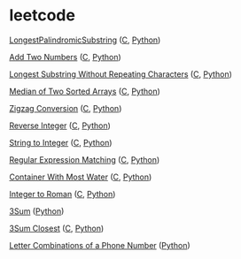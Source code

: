 # leetcode

[LongestPalindromicSubstring](https://leetcode.com/problems/longest-palindromic-substring/) ([C](https://github.com/shadowquark/leetcode/blob/master/LongestPalindromicSubstring.c), [Python](https://github.com/shadowquark/leetcode/blob/master/LongestPalindromicSubstring.py))

[Add Two Numbers](https://leetcode.com/problems/add-two-numbers/) ([C](https://github.com/shadowquark/leetcode/blob/master/AddTwoNumbers.c), [Python](https://github.com/shadowquark/leetcode/blob/master/AddTwoNumbers.py))

[Longest Substring Without Repeating Characters](https://leetcode.com/problems/longest-substring-without-repeating-characters/) ([C](https://github.com/shadowquark/leetcode/blob/master/LongestSubstringWithoutRepeatingCharacters.c), [Python](https://github.com/shadowquark/leetcode/blob/master/LongestSubstringWithoutRepeatingCharacters.py))

[Median of Two Sorted Arrays](https://leetcode.com/problems/median-of-two-sorted-arrays/) ([C](https://github.com/shadowquark/leetcode/blob/master/MedianofTwoSortedArrays.c), [Python](https://github.com/shadowquark/leetcode/blob/master/MedianofTwoSortedArrays.py))

[Zigzag Conversion](https://leetcode.com/problems/zigzag-conversion/) ([C](https://github.com/shadowquark/leetcode/blob/master/ZigzagConversionFast.c), [Python](https://github.com/shadowquark/leetcode/blob/master/ZigzagConversion.py))

[Reverse Integer](https://leetcode.com/problems/reverse-integer/) ([C](https://github.com/shadowquark/leetcode/blob/master/ReverseInteger.c), [Python](https://github.com/shadowquark/leetcode/blob/master/ReverseInteger.py))

[String to Integer](https://leetcode.com/problems/string-to-integer-atoi/) ([C](https://github.com/shadowquark/leetcode/blob/master/StringtoInteger.c), [Python](https://github.com/shadowquark/leetcode/blob/master/StringtoInteger.py))

[Regular Expression Matching](https://leetcode.com/problems/regular-expression-matching) ([C](https://github.com/shadowquark/leetcode/blob/master/RegularExpressionMatching.c), [Python](https://github.com/shadowquark/leetcode/blob/master/RegularExpressionMatching.py))

[Container With Most Water](https://leetcode.com/problems/container-with-most-water/) ([C](https://github.com/shadowquark/leetcode/blob/master/ContainerWithMostWater.c), [Python](https://github.com/shadowquark/leetcode/blob/master/ContainerWithMostWater.py))

[Integer to Roman](https://leetcode.com/problems/integer-to-roman/) ([C](https://github.com/shadowquark/leetcode/blob/master/IntegertoRoman.c), [Python](https://github.com/shadowquark/leetcode/blob/master/IntegertoRoman.py))

[3Sum](https://leetcode.com/problems/3sum/) ([Python](https://github.com/shadowquark/leetcode/blob/master/3Sum.py))

[3Sum Closest](https://leetcode.com/problems/3sum-closest) ([C](https://github.com/shadowquark/leetcode/blob/master/3SumClosest.c), [Python](https://github.com/shadowquark/leetcode/blob/master/3SumClosest.py))

[Letter Combinations of a Phone Number](https://leetcode.com/problems/letter-combinations-of-a-phone-number/) ([Python](https://github.com/shadowquark/leetcode/blob/master/LetterCombinationsofaPhoneNumber.py))

